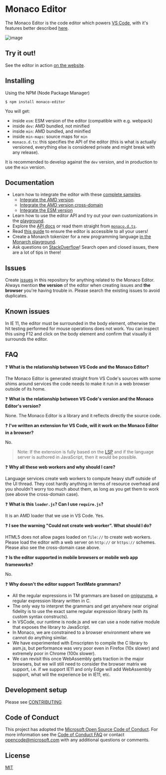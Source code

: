 # Monaco Editor

The Monaco Editor is the code editor which powers [VS Code](https://github.com/Microsoft/vscode), with it's features better described [here](https://code.visualstudio.com/docs/editor/editingevolved).

![image](https://cloud.githubusercontent.com/assets/5047891/19600675/5eaae9e6-97a6-11e6-97ad-93903167d8ba.png)

## Try it out!

See the editor in action [on the website](https://microsoft.github.io/monaco-editor/index.html).

## Installing

Using the NPM (Node Package Manager)
```
$ npm install monaco-editor
```

You will get:
* inside `esm`: ESM version of the editor (compatible with e.g. webpack)
* inside `dev`: AMD bundled, not minified
* inside `min`: AMD bundled, and minified
* inside `min-maps`: source maps for `min`
* `monaco.d.ts`: this specifies the API of the editor (this is what is actually versioned, everything else is considered private and might break with any release).

It is recommended to develop against the `dev` version, and in production to use the `min` version.

## Documentation

* Learn how to integrate the editor with these [complete samples](https://github.com/Microsoft/monaco-editor-samples/).
    * [Integrate the AMD version](./docs/integrate-amd.md).
    * [Integrate the AMD version cross-domain](./docs/integrate-amd-cross.md)
    * [Integrate the ESM version](./docs/integrate-esm.md)
* Learn how to use the editor API and try out your own customizations in the [playground](https://microsoft.github.io/monaco-editor/playground.html).
* Explore the [API docs](https://microsoft.github.io/monaco-editor/api/index.html) or read them straight from [`monaco.d.ts`](https://github.com/Microsoft/monaco-editor/blob/master/website/playground/monaco.d.ts.txt).
* Read [this guide](https://github.com/Microsoft/monaco-editor/wiki/Accessibility-Guide-for-Integrators) to ensure the editor is accessible to all your users!
* Create a Monarch tokenizer for a new programming language [in the Monarch playground](https://microsoft.github.io/monaco-editor/monarch.html).
* Ask questions on [StackOverflow](https://stackoverflow.com/questions/tagged/monaco-editor)! Search open and closed issues, there are a lot of tips in there!

## Issues

Create [issues](https://github.com/Microsoft/monaco-editor/issues) in this repository for anything related to the Monaco Editor. Always mention **the version** of the editor when creating issues and **the browser** you're having trouble in. Please search the existing issues to avoid duplicates.

## Known issues
In IE 11, the editor must be surrounded in the body element, otherwise the hit testing performed for mouse operations does not work. You can inspect this using F12 and click on the body element and confirm that visually it surrounds the editor.

## FAQ

❓ **What is the relationship between VS Code and the Monaco Editor?**

The Monaco Editor is generated straight from VS Code's sources with some shims around services the code needs to make it run in a web browser outside of its home.

❓ **What is the relationship between VS Code's version and the Monaco Editor's version?**

None. The Monaco Editor is a library and it reflects directly the source code.

❓ **I've written an extension for VS Code, will it work on the Monaco Editor in a browser?**

No.

> Note: If the extension is fully based on the [LSP](https://microsoft.github.io/language-server-protocol/) and if the language server is authored in JavaScript, then it would be possible.

❓ **Why all these web workers and why should I care?**

Language services create web workers to compute heavy stuff outside of the UI thread. They cost hardly anything in terms of resource overhead and you shouldn't worry too much about them, as long as you get them to work (see above the cross-domain case).

❓ **What is this `loader.js`? Can I use `require.js`?**

It is an AMD loader that we use in VS Code. Yes.

❓ **I see the warning "Could not create web worker". What should I do?**

HTML5 does not allow pages loaded on `file://` to create web workers. Please load the editor with a web server on `http://` or `https://` schemes. Please also see the cross-domain case above.

❓ **Is the editor supported in mobile browsers or mobile web app frameworks?**

No.

❓ **Why doesn't the editor support TextMate grammars?**

* All the regular expressions in TM grammars are based on [oniguruma](https://github.com/kkos/oniguruma), a regular expression library written in C.
* The only way to interpret the grammars and get anywhere near original fidelity is to use the exact same regular expression library (with its custom syntax constructs).
* In VSCode, our runtime is node.js and we can use a node native module that exposes the library to JavaScript.
* In Monaco, we are constrained to a browser environment where we cannot do anything similar.
* We have experimented with Emscripten to compile the C library to asm.js, but performance was very poor even in Firefox (10x slower) and extremely poor in Chrome (100x slower).
* We can revisit this once WebAssembly gets traction in the major browsers, but we will still need to consider the browser matrix we support, i.e. if we support IE11 and only Edge will add WebAssembly support, what will the experience be in IE11, etc.

## Development setup

Please see [CONTRIBUTING](./CONTRIBUTING.md)

## Code of Conduct

This project has adopted the [Microsoft Open Source Code of Conduct](https://opensource.microsoft.com/codeofconduct/). For more information see the [Code of Conduct FAQ](https://opensource.microsoft.com/codeofconduct/faq/) or contact [opencode@microsoft.com](mailto:opencode@microsoft.com) with any additional questions or comments.


## License
[MIT](https://github.com/Microsoft/monaco-editor/blob/master/LICENSE.md)
